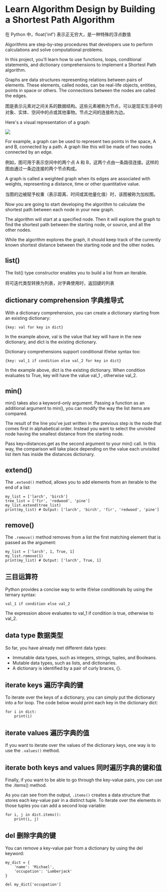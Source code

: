 # Learn Algorithm Design by Building a Shortest Path Algorithm

在 Python 中，float('inf') 表示正无穷大，是一种特殊的浮点数值

Algorithms are step-by-step procedures that developers use to perform calculations and solve computational problems.

In this project, you'll learn how to use functions, loops, conditional statements, and dictionary comprehensions to implement a Shortest Path algorithm.

Graphs are data structures representing relations between pairs of elements. These elements, called nodes, can be real-life objects, entities, points in space or others. The connections between the nodes are called the edges.

图是表示元素对之间关系的数据结构。这些元素被称为节点，可以是现实生活中的对象、实体、空间中的点或其他事物。节点之间的连接称为边。

Here's a visual representation of a graph:

![](https://cdn.freecodecamp.org/curriculum/python/graph1-example.png)

For example, a graph can be used to represent two points in the space, A and B, connected by a path. A graph like this will be made of two nodes connected by an edge.

例如，图可用于表示空间中的两个点 A 和 B，这两个点由一条路径连接。这样的图由通过一条边连接的两个节点构成。

A graph is called a weighted graph when its edges are associated with weights, representing a distance, time or other quantitative value.

当图的边被赋予权重（表示距离、时间或其他量化值）时，该图被称为加权图。

Now you are going to start developing the algorithm to calculate the shortest path between each node in your new graph.

The algorithm will start at a specified node. Then it will explore the graph to find the shortest path between the starting node, or source, and all the other nodes.

While the algorithm explores the graph, it should keep track of the currently known shortest distance between the starting node and the other nodes.

## list()

The list() type constructor enables you to build a list from an iterable.

将可迭代类型转换为列表，对字典使用时，返回键的列表

## dictionary comprehension 字典推导式

With a dictionary comprehension, you can create a dictionary starting from an existing dictionary:

    {key: val for key in dict}

In the example above, val is the value that key will have in the new dictionary, and dict is the existing dictionary.

Dictionary comprehensions support conditional if/else syntax too:

    {key: val_1 if condition else val_2 for key in dict}

In the example above, dict is the existing dictionary. When condition evaluates to True, key will have the value val_1 , otherwise val_2.

## min()

min() takes also a keyword-only argument. Passing a function as an additional argument to min(), you can modify the way the list items are compared.

The result of the line you've just written in the previous step is the node that comes first in alphabetical order. Instead you want to select the unvisited node having the smallest distance from the starting node.

Pass key=distances.get as the second argument to your min() call. In this way, the comparison will take place depending on the value each unvisited list item has inside the distances dictionary.

## extend()

The `.extend()` method, allows you to add elements from an iterable to the end of a list:

    my_list = ['larch', 'birch']
    tree_list = ['fir', 'redwood', 'pine']
    my_list.extend(tree_list)
    print(my_list) # Output: ['larch', 'birch', 'fir', 'redwood', 'pine']

## remove()

The `.remove()` method removes from a list the first matching element that is passed as the argument:

    my_list = ['larch', 1, True, 1]
    my_list.remove(1)
    print(my_list) # Output: ['larch', True, 1]

## 三目运算符

Python provides a concise way to write if/else conditionals by using the ternary syntax:

    val_1 if condition else val_2

The expression above evaluates to val_1 if condition is true, otherwise to val_2.

## data type 数据类型

So far, you have already met different data types:

- Immutable data types, such as integers, strings, tuples, and Booleans.
- Mutable data types, such as lists, and dictionaries.
- A dictionary is identified by a pair of curly braces, {}.

## iterate keys 遍历字典的键

To iterate over the keys of a dictionary, you can simply put the dictionary into a for loop. The code below would print each key in the dictionary dict:

    for i in dict:
        print(i)

## iterate values 遍历字典的值

If you want to iterate over the values of the dictionary keys, one way is to use the `.values()` method.

## iterate both keys and values 同时遍历字典的键和值

Finally, if you want to be able to go through the key-value pairs, you can use the .items() method.

As you can see from the output, `.items()` creates a data structure that stores each key-value pair in a distinct tuple. To iterate over the elements in those tuples you can add a second loop variable:

    for i, j in dict.items():
        print(i, j)

## del 删除字典的键

You can remove a key-value pair from a dictionary by using the del keyword:

    my_dict = {
        'name': 'Michael',
        'occupation': 'Lumberjack'
    }

    del my_dict['occupation']